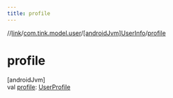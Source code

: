 ```yaml
---
title: profile
---
```

//[link](../../../index.html)/[com.tink.model.user](../index.html)/[[androidJvm]UserInfo](index.html)/[profile](profile.html)



# profile



[androidJvm]\
val [profile](profile.html): [UserProfile](../[android-jvm]-user-profile/index.html)




